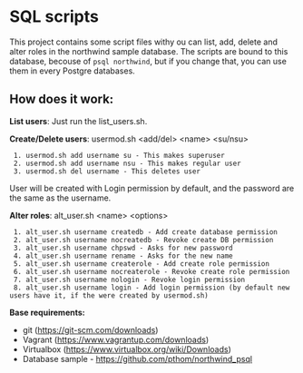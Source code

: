 # SQL scripts


This project contains some script files withy ou can list, add, delete and alter roles in the northwind sample database. 
The scripts are bound to this database, becouse of `psql northwind`, but if you change that, you can use them in every Postgre databases.

## How does it work:
**List users**: Just run the list_users.sh.

**Create/Delete users**:  <base>usermod.sh</base> <add/del> \<name\> <su/nsu>

     1. usermod.sh add username su - This makes superuser
     2. usermod.sh add username nsu - This makes regular user
     3. usermod.sh del username - This deletes user

User will be created with Login permission by default, and the password are the same as the username.

**Alter roles**:  alt_user.sh \<name\> \<options\>

     1. alt_user.sh username createdb - Add create database permission
     2. alt_user.sh username nocreatedb - Revoke create DB permission
     3. alt_user.sh username chpswd - Asks for new password
     4. alt_user.sh username rename - Asks for the new name
     5. alt_user.sh username createrole - Add create role permission
     6. alt_user.sh username nocreaterole - Revoke create role permission
     7. alt_user.sh username nologin - Revoke login permission
     8. alt_user.sh username login - Add login permission (by default new users have it, if the were created by usermod.sh)

**Base requirements:**

 - git (https://git-scm.com/downloads)
 - Vagrant (https://www.vagrantup.com/downloads)
 - Virtualbox (https://www.virtualbox.org/wiki/Downloads)
 - Database sample - https://github.com/pthom/northwind_psql
